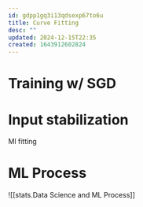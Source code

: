 ```yaml
---
id: gdpp1gq3i13qdsexp67to6u
title: Curve Fitting
desc: ""
updated: 2024-12-15T22:35
created: 1643912602824
---
```

# Training w/ SGD

# Input stabilization

Ml fitting

# ML Process

![[stats.Data Science and ML Process]]

